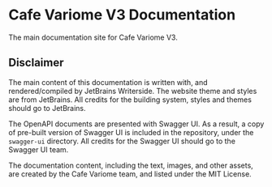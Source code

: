 # Cafe Variome V3 Documentation

The main documentation site for Cafe Variome V3.

## Disclaimer

The main content of this documentation is written with, and rendered/compiled by JetBrains Writerside. The website theme and styles are from JetBrains. All credits for the building system, styles and themes should go to JetBrains.

The OpenAPI documents are presented with Swagger UI. As a result, a copy of pre-built version of Swagger UI is included in the repository, under the `swagger-ui` directory. All credits for the Swagger UI should go to the Swagger UI team.

The documentation content, including the text, images, and other assets, are created by the Cafe Variome team, and listed under the MIT License.

